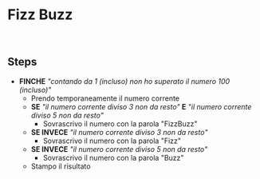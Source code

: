 # Fizz Buzz

<br>

## Steps

- **FINCHE** _"contando da 1 (incluso) non ho superato il numero 100 (incluso)"_
    - Prendo temporaneamente il numero corrente
    - **SE** _"il numero corrente diviso 3 non da resto"_ **E** _"il numero corrente diviso 5 non da resto"_
        - Sovrascrivo il numero con la parola "FizzBuzz"
    - **SE INVECE** _"il numero corrente diviso 3 non da resto"_
        - Sovrascrivo il numero con la parola "Fizz"
    - **SE INVECE** _"il numero corrente diviso 5 non da resto"_
        - Sovrascrivo il numero con la parola "Buzz"
    - Stampo il risultato